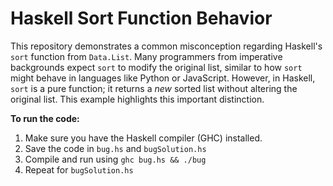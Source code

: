 # Haskell Sort Function Behavior

This repository demonstrates a common misconception regarding Haskell's `sort` function from `Data.List`. Many programmers from imperative backgrounds expect `sort` to modify the original list, similar to how `sort` might behave in languages like Python or JavaScript. However, in Haskell, `sort` is a pure function; it returns a *new* sorted list without altering the original list.  This example highlights this important distinction.

**To run the code:**
1. Make sure you have the Haskell compiler (GHC) installed.
2. Save the code in `bug.hs` and `bugSolution.hs`
3. Compile and run using `ghc bug.hs && ./bug`
4. Repeat for `bugSolution.hs`

